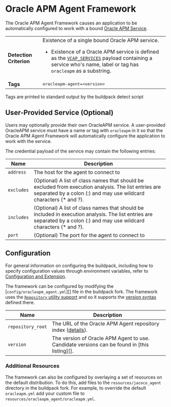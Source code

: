 # Oracle APM Agent Framework
The Oracle APM Agent Framework causes an application to be automatically configured to work with a bound [Oracle APM Service][].

<table>
  <tr>
    <td><strong>Detection Criterion</strong></td><td>Existence of a single bound Oracle APM service.
      <ul>
        <li>Existence of a Oracle APM service is defined as the <a href="http://docs.cloudfoundry.org/devguide/deploy-apps/environment-variable.html#VCAP-SERVICES"><code>VCAP_SERVICES</code></a> payload containing a service who's name, label or tag has <code>oracleapm</code> as a substring.</li>
      </ul>
    </td>
  </tr>
  <tr>
    <td><strong>Tags</strong></td>
    <td><tt>oracleapm-agent=&lt;version&gt;</tt></td>
  </tr>
</table>
Tags are printed to standard output by the buildpack detect script

## User-Provided Service (Optional)
Users may optionally provide their own OracleAPM service. A user-provided OracleAPM service must have a name or tag with `oracleapm` in it so that the Oracle APM Agent Framework will automatically configure the application to work with the service.

The credential payload of the service may contain the following entries:

| Name | Description
| ---- | -----------
| `address` | The host for the agent to connect to
| `excludes` | (Optional) A list of class names that should be excluded from execution analysis. The list entries are separated by a colon (:) and may use wildcard characters (* and ?).
| `includes` | (Optional) A list of class names that should be included in execution analysis. The list entries are separated by a colon (:) and may use wildcard characters (* and ?).
| `port` | (Optional) The port for the agent to connect to

## Configuration
For general information on configuring the buildpack, including how to specify configuration values through environment variables, refer to [Configuration and Extension][].

The framework can be configured by modifying the [`config/oracleapm_agent.yml`][] file in the buildpack fork.  The framework uses the [`Repository` utility support][repositories] and so it supports the [version syntax][] defined there.

| Name | Description
| ---- | -----------
| `repository_root` | The URL of the Oracle APM Agent repository index ([details][repositories]).
| `version` | The version of Oracle APM Agent to use. Candidate versions can be found in [this listing][].

### Additional Resources
The framework can also be configured by overlaying a set of resources on the default distribution.  To do this, add files to the `resources/jacoco_agent` directory in the buildpack fork.  For example, to override the default `oracleapm.yml` add your custom file to `resources/oracleapm_agent/oracleapm.yml`.

[Configuration and Extension]: ../README.md#configuration-and-extension
[`config/oracel_apm_agent.yml`]: ../config/oracleapm_.yml
[Oracle APM Service]: http://www.oracle.com/
[repositories]: extending-repositories.md
[version syntax]: extending-repositories.md#version-syntax-and-ordering
